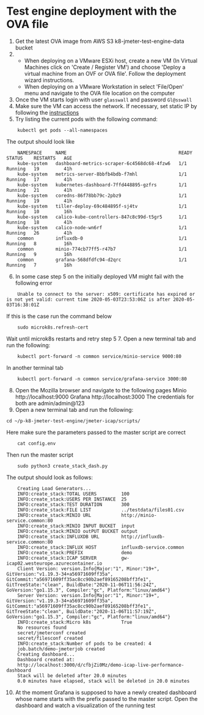 # Test engine deployment with the OVA file
1. Get the latest OVA image from AWS S3 k8-jmeter-test-engine-data bucket
2. 
    - When deploying on a VMware ESXi host, create a new VM (In Virtual Machines click on 'Create / Register VM') and choose 'Deploy a virtual machine from an OVF or OVA file'. Follow the deployment wizard instructions.
    - When deploying on a VMware Workstation in select 'File/Open' menu and navigate to the OVA file location on the computer
3. Once the VM starts login with user `glasswall` and password `Gl@sswall`
4. Make sure the VM can access the network. If necessary, set static IP by following the [instructions](https://www.howtoforge.com/linux-basics-set-a-static-ip-on-ubuntu)
5. Try listing the current pods with the following command:
```
    kubectl get pods --all-namespaces
```
The output should look like
```
    NAMESPACE     NAME                                         READY   STATUS    RESTARTS   AGE
    kube-system   dashboard-metrics-scraper-6c4568dc68-4fzw6   1/1     Running   19         41h
    kube-system   metrics-server-8bbfb4bdb-f7mhl               1/1     Running   17         41h
    kube-system   kubernetes-dashboard-7ffd448895-gzfrs        1/1     Running   21         41h
    kube-system   coredns-86f78bb79c-2pbz9                     1/1     Running   19         41h
    kube-system   tiller-deploy-69c484895f-sj4tv               1/1     Running   10         16h
    kube-system   calico-kube-controllers-847c8c99d-t5gr5      1/1     Running   18         41h
    kube-system   calico-node-wn6rf                            1/1     Running   26         41h
    common        influxdb-0                                   1/1     Running   8          16h
    common        minio-774cb77ff5-r47b7                       1/1     Running   9          16h
    common        grafana-568dfdfc94-d2qrc                     1/1     Running   7          16h
```
6. In some case step 5 on the initially deployed VM might fail with the following error
```
    Unable to connect to the server: x509: certificate has expired or is not yet valid: current time 2020-05-03T23:53:06Z is after 2020-05-03T16:38:01Z
```
If this is the case run the command below
```
    sudo microk8s.refresh-cert
```
Wait until microk8s restarts and retry step 5
7. Open a new terminal tab and run the following:
```
    kubectl port-forward -n common service/minio-service 9000:80
```
In another terminal tab
```
    kubectl port-forward -n common service/grafana-service 3000:80
```
8. Open the Mozilla browser and navigate to the following pages 
Minio http://localhost:9000
Grafana http://localhost:3000
The credentials for both are admin/admin@123
9. Open a new terminal tab and run the following:
```
cd ~/p-k8-jmeter-test-engine/jmeter-icap/scripts/
```
Here make sure the parameters passed to the master script are correct
```
    cat config.env
```
Then run the master script
```
    sudo python3 create_stack_dash.py 
```
The output should look as follows:
```
    Creating Load Generators...
    INFO:create_stack:TOTAL USERS         100
    INFO:create_stack:USERS PER INSTANCE  25
    INFO:create_stack:TEST DURATION       300
    INFO:create_stack:FILE LIST           ../testdata/files01.csv
    INFO:create_stack:MINIO URL           http://minio-service.common:80
    INFO:create_stack:MINIO INPUT BUCKET  input
    INFO:create_stack:MINIO outPUT BUCKET output
    INFO:create_stack:INFLUXDB URL        http://influxdb-service.common:80
    INFO:create_stack:INFLUX HOST         influxdb-service.common
    INFO:create_stack:PREFIX              demo
    INFO:create_stack:ICAP SERVER         gw-icap02.westeurope.azurecontainer.io
    Client Version: version.Info{Major:"1", Minor:"19+", GitVersion:"v1.19.3-34+a56971609ff35a", GitCommit:"a56971609ff35ac8cc90b2aef89165208bff3fe1", GitTreeState:"clean", BuildDate:"2020-11-06T11:56:24Z", GoVersion:"go1.15.3", Compiler:"gc", Platform:"linux/amd64"}
    Server Version: version.Info{Major:"1", Minor:"19+", GitVersion:"v1.19.3-34+a56971609ff35a", GitCommit:"a56971609ff35ac8cc90b2aef89165208bff3fe1", GitTreeState:"clean", BuildDate:"2020-11-06T11:57:19Z", GoVersion:"go1.15.3", Compiler:"gc", Platform:"linux/amd64"}
    INFO:create_stack:Micro k8s           True
    No resources found
    secret/jmeterconf created
    secret/filesconf created
    INFO:create_stack:Number of pods to be created: 4
    job.batch/demo-jmeterjob created
    Creating dashboard...
    Dashboard created at: 
    http://localhost:3000/d/cfbjZi0Mz/demo-icap-live-performance-dashboard
    Stack will be deleted after 20.0 minutes
    0.0 minutes have elapsed, stack will be deleted in 20.0 minutes
```
10. At the moment Grafana is supposed to have a newly created dashboard whose name starts with the prefix passed to the master script. Open the dashboard and watch a visualization of the running test 